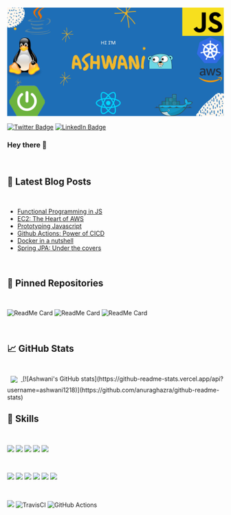 ![Ashwani's GitHub Banner](./assets/GithubBanner.png)

[![Twitter Badge](https://img.shields.io/badge/Twitter-Profile-informational?style=flat&logo=twitter&logoColor=white&color=1CA2F1)](https://twitter.com/ash_vani__)
[![LinkedIn Badge](https://img.shields.io/badge/LinkedIn-Profile-informational?style=flat&logo=linkedin&logoColor=white&color=0D76A8)](https://www.linkedin.com/in/ashwani-pandey-0a55991b1/)

### Hey there 👋

<br/>

## 📝 Latest Blog Posts

<br/>

- [Functional Programming in JS](https://link.medium.com/p43przYDQib)
- [EC2: The Heart of AWS](https://medium.com/swlh/ec2-the-heart-of-aws-7452889f20f2?sk=74c1f5e15f81e5d4d9b04914ce15ecc8)
- [Prototyping Javascript](https://medium.com/swlh/prototyping-javascript-e6ffbd6721a7?sk=2160482c5d939833970ccc01505ea3a8)
- [Github Actions: Power of CICD](https://ashwanipandey1218.medium.com/github-actions-power-of-cicd-27385a1e996)
- [Docker in a nutshell](https://ashwanipandey1218.medium.com/docker-in-a-nutshell-34b983cc3baa)
- [Spring JPA: Under the covers](https://ashwanipandey1218.medium.com/spring-jpa-under-the-covers-ff013ebe7261)

<br>

## 📌 Pinned Repositories

<br/>

![ReadMe Card](https://github-readme-stats.vercel.app/api/pin/?username=ashwani1218&repo=spring-cloud)
![ReadMe Card](https://github-readme-stats.vercel.app/api/pin/?username=ashwani1218&repo=SampleBitcoinWallet)
![ReadMe Card](https://github-readme-stats.vercel.app/api/pin/?username=ashwani1218&repo=Essense)

<br>

## &#x1f4c8; GitHub Stats

<br>
<a href="https://github.com/braydoncoyer">
  <img align="center" style="margin:0.5rem" src="https://github-readme-stats.vercel.app/api/top-langs/?username=ashwani1218&hide=html,css&title_color=ffffff&text_color=c9cacc&icon_color=4AB197&bg_color=1A2B34" />
</a>
[![Ashwani's GitHub stats](https://github-readme-stats.vercel.app/api?username=ashwani1218)](https://github.com/anuraghazra/github-readme-stats)

## 💼 Skills

<br/>

![](https://img.shields.io/badge/Code-SpringBoot-informational?style=flat&logo=Spring&logoColor=white&color=4AB197)
![](https://img.shields.io/badge/Code-JavaScript-informational?style=flat&logo=JavaScript&logoColor=white&color=4AB197)
![](https://img.shields.io/badge/Code-React-informational?style=flat&logo=react&logoColor=white&color=4AB197)
![](https://img.shields.io/badge/Code-Redux-informational?style=flat&logo=Redux&logoColor=white&color=4AB197)
![](https://img.shields.io/badge/Code-MySQL-informational?style=flat&logo=MySQL&logoColor=white&color=4AB197)

<br>

![](https://img.shields.io/badge/Tools-Docker-informational?style=flat&logo=docker&logoColor=white&color=4AB197)
![](https://img.shields.io/badge/Tools-Jenkins-informational?style=flat&logo=jenkins&logoColor=white&color=4AB197)
![](https://img.shields.io/badge/Tools-NPM-informational?style=flat&logo=npm&logoColor=white&color=4AB197)
![](https://img.shields.io/badge/Tools-Postman-informational?style=flat&logo=Postman&logoColor=white&color=4AB197)
![](https://img.shields.io/badge/Tools-GitHub-informational?style=flat&logo=GitHub&logoColor=white&color=4AB197)
![](https://img.shields.io/badge/Tools-GitLab-informational?style=flat&logo=GitLab&logoColor=white&color=4AB197)

<br>

![](https://img.shields.io/badge/AWS-%23FF9900.svg?style=for-the-badge&logo=amazon-aws&logoColor=white)
![TravisCI](https://img.shields.io/badge/travisci-%232B2F33.svg?style=for-the-badge&logo=travis&logoColor=white)
![GitHub Actions](https://img.shields.io/badge/githubactions-%232671E5.svg?style=for-the-badge&logo=githubactions&logoColor=white)

<br>
